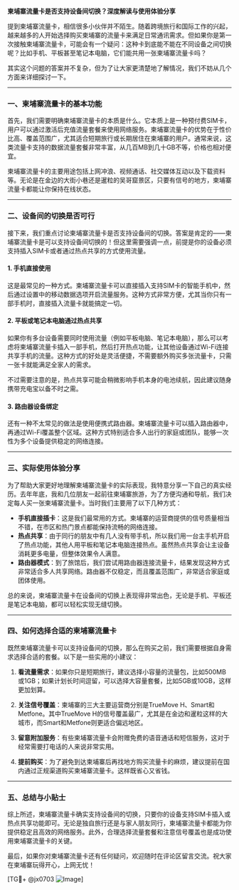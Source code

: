 **柬埔寨流量卡是否支持设备间切换？深度解读与使用体验分享**

提到柬埔寨流量卡，相信很多小伙伴并不陌生。随着跨境旅行和国际工作的兴起，越来越多的人开始选择购买柬埔寨的流量卡来满足日常通讯需求。但如果你是第一次接触柬埔寨流量卡，可能会有一个疑问：这种卡到底能不能在不同设备之间切换呢？比如手机、平板甚至笔记本电脑，它们能共用一张柬埔寨流量卡吗？

其实这个问题的答案并不复杂，但为了让大家更清楚地了解情况，我们不妨从几个方面来详细探讨一下。

---

### **一、柬埔寨流量卡的基本功能**
首先，我们需要明确柬埔寨流量卡的本质是什么。它本质上是一种预付费SIM卡，用户可以通过激活后充值流量套餐来使用网络服务。柬埔寨流量卡的优势在于性价比高、覆盖范围广，尤其适合短期旅行或长期居住在柬埔寨的用户。通常来说，这类流量卡支持的数据流量套餐非常丰富，从几百MB到几十GB不等，价格也相对便宜。

柬埔寨流量卡的主要用途包括上网冲浪、视频通话、社交媒体互动以及下载资料等。无论是在金边的大街小巷还是暹粒的吴哥窟景区，只要有信号的地方，柬埔寨流量卡都能让你保持在线状态。

---

### **二、设备间的切换是否可行**
接下来，我们重点讨论柬埔寨流量卡是否支持设备间的切换。答案是肯定的——柬埔寨流量卡是可以支持设备间切换的！但这里需要强调一点，前提是你的设备必须支持插入SIM卡或者通过热点共享的方式使用流量。

#### **1. 手机直接使用**
这是最常见的一种方式。柬埔寨流量卡可以直接插入支持SIM卡的智能手机中，然后通过设置中的移动数据选项开启流量服务。这种方式非常方便，尤其当你只有一部手机时，直接插入流量卡就能搞定一切。

#### **2. 平板或笔记本电脑通过热点共享**
如果你有多台设备需要同时使用流量（例如平板电脑、笔记本电脑），那么可以考虑将柬埔寨流量卡插入一部手机，然后打开热点功能，让其他设备通过Wi-Fi连接共享手机的流量。这种方式的好处是灵活便捷，不需要额外购买多张流量卡，只需一张卡就能满足全家人的需求。

不过需要注意的是，热点共享可能会稍微影响手机本身的电池续航，因此建议随身携带充电宝以备不时之需。

#### **3. 路由器设备绑定**
还有一种不太常见的做法是使用便携式路由器。柬埔寨流量卡可以插入路由器中，再通过Wi-Fi覆盖整个区域。这种方式特别适合多人出行的家庭或团队，能够一次性为多个设备提供稳定的网络连接。

---

### **三、实际使用体验分享**
为了帮助大家更好地理解柬埔寨流量卡的实际表现，我特意分享一下自己的真实经历。去年年底，我和几位朋友一起前往柬埔寨旅游，为了方便沟通和导航，我们决定每人买一张柬埔寨流量卡。当时我们主要用了以下几种方式：

- **手机直接插卡**：这是我们最常用的方式。柬埔寨的运营商提供的信号质量相当不错，在市区和热门景点都能保持流畅的网络连接。
- **热点共享**：由于同行的朋友中有几人没有带手机，所以我们用一台主手机开启了热点功能，其他人用平板和笔记本电脑连接热点。虽然热点共享会让主设备消耗更多电量，但整体效果令人满意。
- **路由器模式**：到了旅馆后，我们尝试用路由器连接流量卡，结果发现这种方式非常适合多人共享网络。路由器不仅稳定，而且覆盖范围广，非常适合家庭或团体使用。

总的来说，柬埔寨流量卡在设备间的切换上表现得非常出色，无论是手机、平板还是笔记本电脑，都可以轻松实现无缝切换。

---

### **四、如何选择合适的柬埔寨流量卡**
既然柬埔寨流量卡可以支持设备间的切换，那么在购买之前，我们需要根据自身需求选择合适的套餐。以下是一些实用的小建议：

1. **看流量需求**：如果你只是短期旅行，建议选择小容量的流量包，比如500MB或1GB；如果计划长时间逗留，可以选择大容量套餐，比如5GB或10GB，这样更加划算。
   
2. **关注信号覆盖**：柬埔寨的三大主要运营商分别是TrueMove H、Smart和Metfone。其中TrueMove H的信号覆盖最广，尤其是在金边和暹粒这样的大城市，而Smart和Metfone则更适合偏远地区。

3. **留意附加服务**：有些柬埔寨流量卡会附赠免费的语音通话和短信服务，这对于经常需要打电话的人来说非常实用。

4. **提前购买**：为了避免到达柬埔寨后再找地方购买流量卡的麻烦，建议提前在国内通过正规渠道购买柬埔寨流量卡。这样既省心又省钱。

---

### **五、总结与小贴士**
综上所述，柬埔寨流量卡确实支持设备间的切换，只要你的设备支持SIM卡插入或热点共享功能即可。无论是独自旅行还是与家人朋友同行，柬埔寨流量卡都能为你提供稳定且高效的网络服务。此外，合理选择流量套餐和注意信号覆盖也是成功使用柬埔寨流量卡的关键。

最后，如果你对柬埔寨流量卡还有任何疑问，欢迎随时在评论区留言交流。祝大家在柬埔寨玩得开心，上网无忧！

[TG💪+ @jx0703 ![Image](https://github.com/user-attachments/assets/dbca1d08-cadb-493c-b0ec-ad6f7a83f270)]
